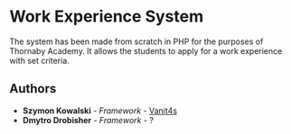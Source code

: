 # Work Experience System

The system has been made from scratch in PHP for the purposes of Thornaby Academy. It allows the students to apply for a work experience with set criteria.

## Authors

* **Szymon Kowalski** - *Framework* - [Vanit4s](https://github.com/vanit4s)
* **Dmytro Drobisher** - *Framework* - ?
